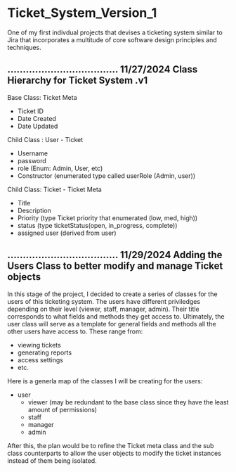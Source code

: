 # Ticket_System_Version_1
One of my first indivdual projects that devises a ticketing system similar to Jira that incorporates a multitude of core software design principles and techniques.


....................................
11/27/2024
Class Hierarchy for Ticket System .v1
------------------------------------

Base Class: Ticket Meta
- Ticket ID
- Date Created
- Date Updated

Child Class : User - Ticket
- Username
- password
- role (Enum: Admin, User, etc)
- Constructor (enumerated type called userRole (Admin, user))

Child Class: Ticket - Ticket Meta 
- Title
- Description
- Priority (type Ticket priority that enumerated (low, med, high))
- status (type ticketStatus(open, in_progress, complete))
- assigned user (derived from user)

....................................
11/29/2024
Adding the Users Class to better modify and manage Ticket objects
------------------------------------
In this stage of the project, I decided to create a series of classes for the users of this ticketing system. The users have different priviledges depending
on their level (viewer, staff, manager, admin). Their title corresponds to what fields and methods they get access to. Ultimately, the user class will serve as a template for general fields and methods all the other users have access to. These range from:
- viewing tickets
- generating reports
- access settings
- etc.

Here is a generla map of the classes I will be creating for the users:
- user 
  - viewer (may be redundant to the base class since they have the least amount of permissions)
  - staff
  - manager
  - admin

After this, the plan would be to refine the Ticket meta class and the sub class counterparts to allow the user objects to modify the ticket instances instead of them being isolated.



